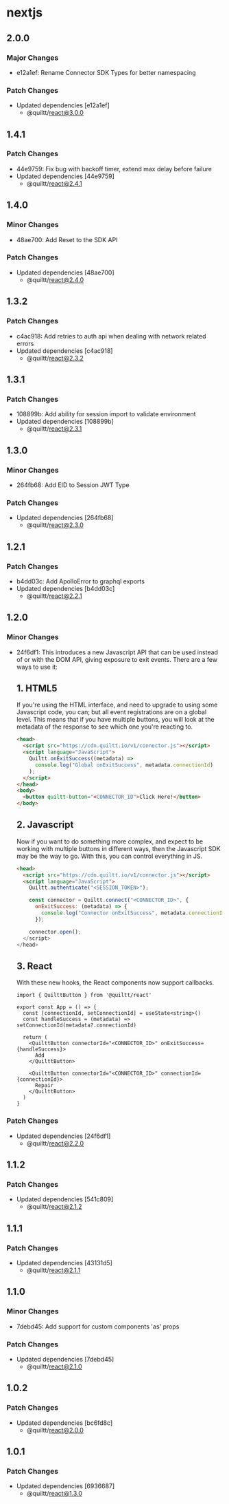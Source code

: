 # nextjs

## 2.0.0

### Major Changes

- e12a1ef: Rename Connector SDK Types for better namespacing

### Patch Changes

- Updated dependencies [e12a1ef]
  - @quiltt/react@3.0.0

## 1.4.1

### Patch Changes

- 44e9759: Fix bug with backoff timer, extend max delay before failure
- Updated dependencies [44e9759]
  - @quiltt/react@2.4.1

## 1.4.0

### Minor Changes

- 48ae700: Add Reset to the SDK API

### Patch Changes

- Updated dependencies [48ae700]
  - @quiltt/react@2.4.0

## 1.3.2

### Patch Changes

- c4ac918: Add retries to auth api when dealing with network related errors
- Updated dependencies [c4ac918]
  - @quiltt/react@2.3.2

## 1.3.1

### Patch Changes

- 108899b: Add ability for session import to validate environment
- Updated dependencies [108899b]
  - @quiltt/react@2.3.1

## 1.3.0

### Minor Changes

- 264fb68: Add EID to Session JWT Type

### Patch Changes

- Updated dependencies [264fb68]
  - @quiltt/react@2.3.0

## 1.2.1

### Patch Changes

- b4dd03c: Add ApolloError to graphql exports
- Updated dependencies [b4dd03c]
  - @quiltt/react@2.2.1

## 1.2.0

### Minor Changes

- 24f6df1: This introduces a new Javascript API that can be used instead of or with the DOM API, giving exposure to exit events. There are a few ways to use it:

  ## 1. HTML5

  If you're using the HTML interface, and need to upgrade to using some Javascript code, you can; but all event registrations are on a global level. This means that if you have multiple buttons, you will look at the metadata of the response to see which one you're reacting to.

  ```html
  <head>
    <script src="https://cdn.quiltt.io/v1/connector.js"></script>
    <script language="JavaScript">
      Quiltt.onExitSuccess((metadata) =>
        console.log("Global onExitSuccess", metadata.connectionId)
      );
    </script>
  </head>
  <body>
    <button quiltt-button="<CONNECTOR_ID">Click Here!</button>
  </body>
  ```

  ## 2. Javascript

  Now if you want to do something more complex, and expect to be working with multiple buttons in different ways, then the Javascript SDK may be the way to go. With this, you can control everything in JS.

  ```html
  <head>
    <script src="https://cdn.quiltt.io/v1/connector.js"></script>
    <script language="JavaScript">
      Quiltt.authenticate("<SESSION_TOKEN>");

      const connector = Quiltt.connect("<CONNECTOR_ID>", {
        onExitSuccess: (metadata) => {
          console.log("Connector onExitSuccess", metadata.connectionId),
        });

      connector.open();
    </script>
  </head>
  ```

  ## 3. React

  With these new hooks, the React components now support callbacks.

  ```tsx
  import { QuilttButton } from '@quiltt/react'

  export const App = () => {
    const [connectionId, setConnectionId] = useState<string>()
    const handleSuccess = (metadata) => setConnectionId(metadata?.connectionId)

    return (
      <QuilttButton connectorId="<CONNECTOR_ID>" onExitSuccess={handleSuccess}>
        Add
      </QuilttButton>

      <QuilttButton connectorId="<CONNECTOR_ID>" connectionId={connectionId}>
        Repair
      </QuilttButton>
    )
  }
  ```

### Patch Changes

- Updated dependencies [24f6df1]
  - @quiltt/react@2.2.0

## 1.1.2

### Patch Changes

- Updated dependencies [541c809]
  - @quiltt/react@2.1.2

## 1.1.1

### Patch Changes

- Updated dependencies [43131d5]
  - @quiltt/react@2.1.1

## 1.1.0

### Minor Changes

- 7debd45: Add support for custom components 'as' props

### Patch Changes

- Updated dependencies [7debd45]
  - @quiltt/react@2.1.0

## 1.0.2

### Patch Changes

- Updated dependencies [bc6fd8c]
  - @quiltt/react@2.0.0

## 1.0.1

### Patch Changes

- Updated dependencies [6936687]
  - @quiltt/react@1.3.0
